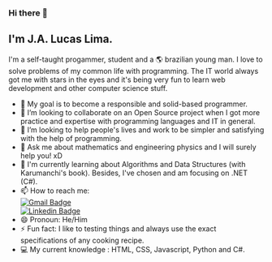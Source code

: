 ### Hi there 👋
## I'm J.A. Lucas Lima.

I'm a self-taught progammer, student and a :earth_americas: brazilian young man. I love to solve problems of my common life with programming. The IT world always got me with stars in the eyes and it's being very fun to learn web development and other computer science stuff.

- 🎯 My goal is to become a responsible and solid-based programmer.
- 👯 I’m looking to collaborate on an Open Source project when I got more practice and expertise with programming languages and IT in general.
- 🤔 I’m looking to help people's lives and work to be simpler and satisfying with the help of programming.
- 💬 Ask me about mathematics and engineering physics and I will surely help you! xD
- 📝 I'm currently learning about Algorithms and Data Structures (with Karumanchi's book). Besides, I've chosen and am focusing on .NET (C#).
- 📫 How to reach me:
    <br>    [![Gmail Badge](https://img.shields.io/badge/-jalucas.jall@gmail.com-c14438?style=flat-square&logo=Gmail&logoColor=white&link=mailto:jalucas.jall@gmail.com)](mailto:jalucas.jall@gmail.com)
    <br>    [![Linkedin Badge](https://img.shields.io/badge/-LucasLima-blue?style=flat-square&logo=Linkedin&logoColor=white&link=https://www.linkedin.com/in/jos%C3%A9-adalberto-lucas-lima-7a8226129/)](https://www.linkedin.com/in/j-a-lucas-lima/)
- 😄 Pronoun: He/Him
- ⚡ Fun fact: I like to testing things and always use the exact specifications of any cooking recipe.
- :computer: My current knowledge : HTML, CSS, Javascript, Python and C#.
